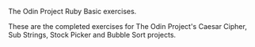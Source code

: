 The Odin Project Ruby Basic exercises.


These are the completed exercises for The Odin Project's Caesar Cipher, Sub Strings, Stock Picker and Bubble Sort projects.
